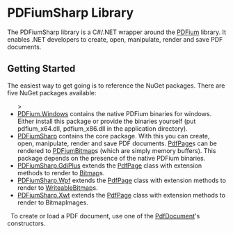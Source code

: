 # PDFiumSharp Library

The PDFiumSharp library is a C#/.NET wrapper around the <a href="https://pdfium.googlesource.com/pdfium/">PDFium</a> library. It enables .NET developers to create, open, manipulate, render and save PDF documents.



## Getting Started

The easiest way to get going is to reference the NuGet packages. There are five NuGet packages available:
&nbsp;<ul>><li><a href="https://www.nuget.org/packages/PDFium.Windows/">PDFium.Windows</a> contains the native PDFium binaries for windows. Either install this package or provide the binaries yourself (put pdfium_x64.dll, pdfium_x86.dll in the application directory).</li><li><a href="https://www.nuget.org/packages/PDFiumSharp/">PDFiumSharp</a> contains the core package. With this you can create, open, manipulate, render and save PDF documents. <a href="../../wiki/T_PDFiumSharp_PdfPage">PdfPage</a>s can be rendered to <a href="../../wiki/T_PDFiumSharp_PDFiumBitmap">PDFiumBitmap</a>s (which are simply memory buffers). This package depends on the presence of the native PDFium binaries.</li><li><a href="https://www.nuget.org/packages/PDFiumSharp.GdiPlus/">PDFiumSharp.GdiPlus</a> extends the <a href="../../wiki/T_PDFiumSharp_PdfPage">PdfPage</a> class with extension methods to render to <a href="http://msdn2.microsoft.com/en-us/library/4e7y164x" target="_blank">Bitmap</a>s.</li><li><a href="https://www.nuget.org/packages/PDFiumSharp.Wpf/">PDFiumSharp.Wpf</a> extends the <a href="../../wiki/T_PDFiumSharp_PdfPage">PdfPage</a> class with extension methods to render to <a href="http://msdn2.microsoft.com/en-us/library/aa347331" target="_blank">WriteableBitmap</a>s.</li><li><a href="https://www.nuget.org/packages/PDFiumSharp.Xwt/">PDFiumSharp.Xwt</a> extends the <a href="../../wiki/T_PDFiumSharp_PdfPage">PdfPage</a> class with extension methods to render to BitmapImages.</li></ul>&nbsp;
To create or load a PDF document, use one of the <a href="../../wiki/T_PDFiumSharp_PdfDocument">PdfDocument</a>'s constructors.

